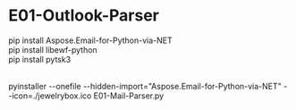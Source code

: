 # E01-Outlook-Parser


pip install Aspose.Email-for-Python-via-NET <br>
pip install libewf-python <br>
pip install pytsk3 <br><br>

pyinstaller --onefile --hidden-import="Aspose.Email-for-Python-via-NET" --icon=./jewelrybox.ico E01-Mail-Parser.py

